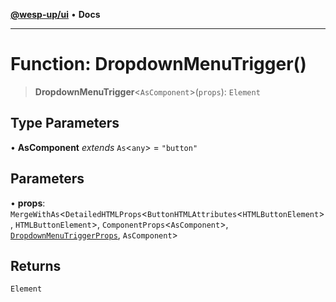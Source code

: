 [**@wesp-up/ui**](../README.md) • **Docs**

***

# Function: DropdownMenuTrigger()

> **DropdownMenuTrigger**\<`AsComponent`\>(`props`): `Element`

## Type Parameters

• **AsComponent** *extends* `As`\<`any`\> = `"button"`

## Parameters

• **props**: `MergeWithAs`\<`DetailedHTMLProps`\<`ButtonHTMLAttributes`\<`HTMLButtonElement`\>, `HTMLButtonElement`\>, `ComponentProps`\<`AsComponent`\>, [`DropdownMenuTriggerProps`](../interfaces/DropdownMenuTriggerProps.md), `AsComponent`\>

## Returns

`Element`
